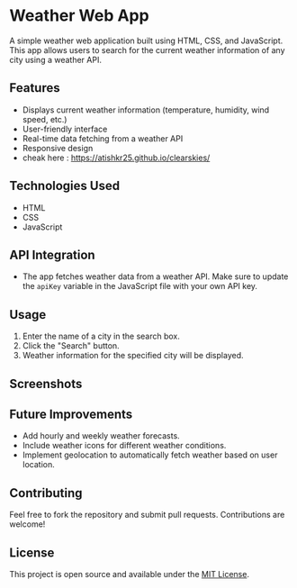 # Weather Web App

A simple weather web application built using HTML, CSS, and JavaScript. This app allows users to search for the current weather information of any city using a weather API.

## Features

* Displays current weather information (temperature, humidity, wind speed, etc.)
* User-friendly interface
* Real-time data fetching from a weather API
* Responsive design
* cheak here : https://atishkr25.github.io/clearskies/

## Technologies Used

* HTML
* CSS
* JavaScript

## API Integration

* The app fetches weather data from a weather API. Make sure to update the `apiKey` variable in the JavaScript file with your own API key.

## Usage

1. Enter the name of a city in the search box.
2. Click the "Search" button.
3. Weather information for the specified city will be displayed.

## Screenshots


## Future Improvements

* Add hourly and weekly weather forecasts.
* Include weather icons for different weather conditions.
* Implement geolocation to automatically fetch weather based on user location.

## Contributing

Feel free to fork the repository and submit pull requests. Contributions are welcome!

## License

This project is open source and available under the [MIT License](LICENSE).
